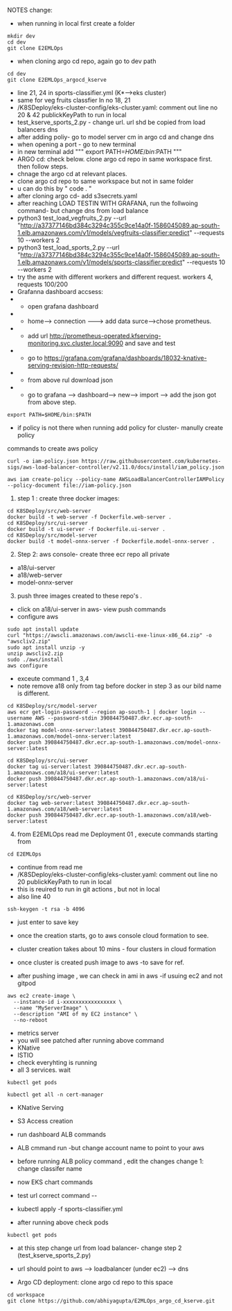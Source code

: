 NOTES change: 
- when running in local first create a folder
```
mkdir dev
cd dev
git clone E2EMLOps
```
-  when cloning argo cd repo, again go to dev path
```
cd dev
git clone E2EMLOps_argocd_kserve
```
- line 21, 24 in sports-classifier.yml (K*-->eks cluster)
- same for veg fruits classfier ln no 18, 21
- /K8SDeploy/eks-cluster-config/eks-cluster.yaml: comment out line no 20 & 42  publickKeyPath to run in local
- test_kserve_sports_2.py - change url. url shd be copied from load balancers dns
- after adding poliy- go to model server cm in argo cd and change dns 
- when opening a port - go to new terminal
- in new terminal add """ export PATH=$HOME/bin:$PATH """
- ARGO cd: check below. clone argo cd repo in same workspace first. then follow steps. 
- chnage the argo cd at relevant places.
- clone argo cd repo to same workspace but not in same folder
- u can do this by " code . " 
- after cloning argo cd- add s3secrets.yaml 
- after reaching LOAD TESTIN WITH GRAFANA, run the follwoing command- but change dns from load balance
- python3 test_load_vegfruits_2.py --url "http://a37377146bd384c3294c355c9ce14a0f-1586045089.ap-south-1.elb.amazonaws.com/v1/models/vegfruits-classifier:predict" --requests 10 --workers 2 
- python3 test_load_sports_2.py --url "http://a37377146bd384c3294c355c9ce14a0f-1586045089.ap-south-1.elb.amazonaws.com/v1/models/sports-classifier:predict" --requests 10 --workers 2
- try the asme with different workers and different request. workers 4, requests 100/200 
- Grafanna dashboard accsess:
-  - open grafana dashboard 
-  - home--> connection ---> add data surce-->chose prometheus.
-  - add url http://prometheus-operated.kfserving-monitoring.svc.cluster.local:9090 and save and test
-  - go to https://grafana.com/grafana/dashboards/18032-knative-serving-revision-http-requests/
-  - from above rul download json
-  - go to grafana --> dashboard--> new--> import --> add the json got from above step.
```
export PATH=$HOME/bin:$PATH
```

- if policy is not there when running add policy for cluster- manully create policy

commands to create aws policy 
```
curl -o iam-policy.json https://raw.githubusercontent.com/kubernetes-sigs/aws-load-balancer-controller/v2.11.0/docs/install/iam_policy.json

aws iam create-policy --policy-name AWSLoadBalancerControllerIAMPolicy --policy-document file://iam-policy.json
```


1. step 1 : create three docker images:
```
cd K8SDeploy/src/web-server 
docker build -t web-server -f Dockerfile.web-server . 
cd K8SDeploy/src/ui-server
docker build -t ui-server -f Dockerfile.ui-server .
cd K8SDeploy/src/model-server 
docker build -t model-onnx-server -f Dockerfile.model-onnx-server . 
```

2. Step 2:  aws console- create three ecr repo all private
- a18/ui-server 
- a18/web-server
- model-onnx-server

3. push three images created to these repo's .
- click on a18/ui-server in aws- view push commands
- configure aws 
```
sudo apt install update
curl "https://awscli.amazonaws.com/awscli-exe-linux-x86_64.zip" -o "awscliv2.zip"
sudo apt install unzip -y
unzip awscliv2.zip
sudo ./aws/install
aws configure
```
- exceute command 1 , 3,4 
- note remove a18 only from tag before docker in step 3 as our bild name is different. 
```
cd K8SDeploy/src/model-server
aws ecr get-login-password --region ap-south-1 | docker login --username AWS --password-stdin 390844750487.dkr.ecr.ap-south-1.amazonaws.com
docker tag model-onnx-server:latest 390844750487.dkr.ecr.ap-south-1.amazonaws.com/model-onnx-server:latest
docker push 390844750487.dkr.ecr.ap-south-1.amazonaws.com/model-onnx-server:latest
```
```
cd K8SDeploy/src/ui-server
docker tag ui-server:latest 390844750487.dkr.ecr.ap-south-1.amazonaws.com/a18/ui-server:latest
docker push 390844750487.dkr.ecr.ap-south-1.amazonaws.com/a18/ui-server:latest
```

``` 
cd K8SDeploy/src/web-server 
docker tag web-server:latest 390844750487.dkr.ecr.ap-south-1.amazonaws.com/a18/web-server:latest
docker push 390844750487.dkr.ecr.ap-south-1.amazonaws.com/a18/web-server:latest
```
4. from E2EMLOps read me Deployment 01 , execute commands starting from 
```
cd E2EMLOps

```
- continue from read me 
- /K8SDeploy/eks-cluster-config/eks-cluster.yaml: comment out line no 20 publickKeyPath to run in local
- this is reuired to run in git actions , but not in local
- also line 40

```
ssh-keygen -t rsa -b 4096
```
- just enter to save key


- once the creation starts, go to aws console cloud formation to see. 
- cluster creation takes about 10 mins - four clusters in cloud formation
- once cluster is created push image to aws -to save for ref.
- after pushing image , we can check in ami in aws -if usuing ec2 and not gitpod

```
aws ec2 create-image \
  --instance-id i-xxxxxxxxxxxxxxxxx \
  --name "MyServerImage" \
  --description "AMI of my EC2 instance" \
  --no-reboot
``` 

- metrics server
- you will see patched after running above command
- KNative 
- ISTIO
- check everyhting is running 
- all 3 services. wait 
```
kubectl get pods 

kubectl get all -n cert-manager
```
- KNative Serving

- S3 Access creation

- run dashboard ALB commands
- ALB cmmand run -but change account name to point to your aws
- before running ALB policy command , edit the changes change 1: change classifer name
- now EKS chart commands
- test url correct command --
- kubectl apply -f sports-classifier.yml 
- after running above check pods 
```
kubectl get pods
```
- at this step change url from load balancer- change step 2 (test_kserve_sports_2.py)
- url should point to aws --> loadbalancer (under ec2) --> dns 

- Argo CD deployment: clone argo cd repo to this space 
``` 
cd workspace
git clone https://github.com/abhiyagupta/E2MLOps_argo_cd_kserve.git
``` 
    

